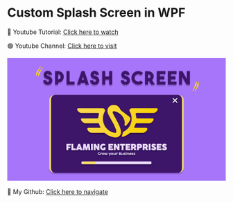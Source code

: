 # Custom Splash Screen in WPF

🔴 Youtube Tutorial: [Click here to watch](https://youtu.be/FL7O0biOPEs)


🟢 Youtube Channel: [Click here to visit](https://www.youtube.com/@CodeCrunch.Official)


![Thumbnail](Thumbnail.png)


🔵 My Github: [Click here to navigate](https://github.com/MAHMAD6)

